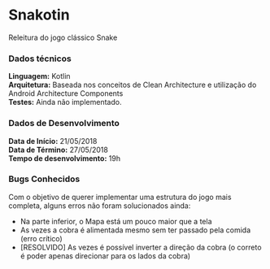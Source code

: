 # Snakotin
Releitura do jogo clássico Snake

### Dados técnicos
**Linguagem:** Kotlin   
**Arquitetura:** Baseada nos conceitos de Clean Architecture e utilização do Android Architecture Components   
**Testes:** Ainda não implementado.   

### Dados de Desenvolvimento   
**Data de Início:** 21/05/2018   
**Data de Término:** 27/05/2018   
**Tempo de desenvolvimento:** 19h   

### Bugs Conhecidos
Com o objetivo de querer implementar uma estrutura do jogo mais completa, alguns erros não foram solucionados ainda:   
* Na parte inferior, o Mapa está um pouco maior que a tela   
* As vezes a cobra é alimentada mesmo sem ter passado pela comida (erro crítico)   
* [RESOLVIDO] As vezes é possível inverter a direção da cobra (o correto é poder apenas direcionar para os lados da cobra)
